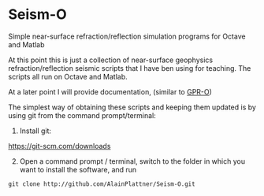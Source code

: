 # Seism-O
Simple near-surface refraction/reflection simulation programs for Octave and Matlab 

At this point this is just a collection of near-surface geophysics refraction/reflection seismic scripts that I have ben using for teaching. The scripts all run on Octave and Matlab.

At a later point I will provide documentation, (similar to [GPR-O](http://github.com/AlainPlattner/GPR-O))

The simplest way of obtaining these scripts and keeping them updated is by using git from the command prompt/terminal:

1) Install git:

https://git-scm.com/downloads

2) Open a command prompt / terminal, switch to the folder in which you want to install the software, and run

`git clone http://github.com/AlainPlattner/Seism-O.git`